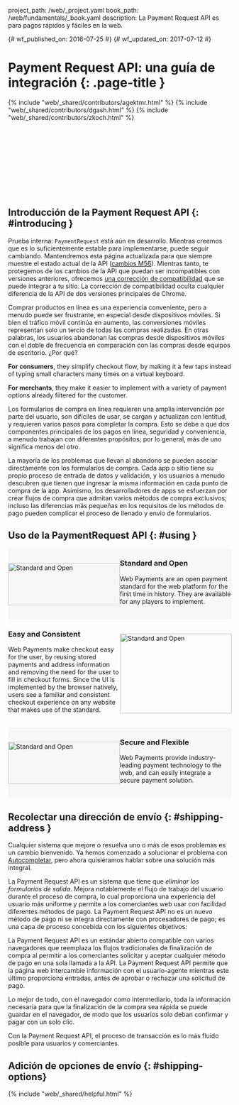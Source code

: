 project_path: /web/_project.yaml book_path: /web/fundamentals/_book.yaml description: La Payment Request API es para pagos rápidos y fáciles en la web.

{# wf_published_on: 2016-07-25 #} {# wf_updated_on: 2017-07-12 #}

# Payment Request API: una guía de integración {: .page-title }

{% include "web/_shared/contributors/agektmr.html" %} {% include "web/_shared/contributors/dgash.html" %} {% include "web/_shared/contributors/zkoch.html" %}

<div class="video-wrapper-full-width">
  <iframe class="devsite-embedded-youtube-video" data-video-id="colCcgKoLUM"
          data-autohide="1" data-showinfo="0" frameborder="0" allowfullscreen>
  </iframe>
</div>

## Introducción de la Payment Request API {: #introducing }

Prueba interna: `PaymentRequest` está aún en desarrollo. Mientras creemos que es lo suficientemente estable para implementarse, puede seguir cambiando. Mantendremos esta página actualizada para que siempre muestre el estado actual de la API ([cambios M56](https://docs.google.com/document/d/1I8ha1ySrPWhx80EB4CVPmThkD4ILFM017AfOA5gEFg4/edit#)). Mientras tanto, te protegemos de los cambios de la API que puedan ser incompatibles con versiones anteriores, ofrecemos [una corrección de compatibilidad](https://storage.googleapis.com/prshim/v1/payment-shim.js) que se puede integrar a tu sitio. La corrección de compatibilidad oculta cualquier diferencia de la API de dos versiones principales de Chrome.

Comprar productos en línea es una experiencia conveniente, pero a menudo puede ser frustrante, en especial desde dispositivos móviles. Si bien el tráfico móvil continúa en aumento, las conversiones móviles representan solo un tercio de todas las compras realizadas. En otras palabras, los usuarios abandonan las compras desde dispositivos móviles con el doble de frecuencia en comparación con las compras desde equipos de escritorio. ¿Por qué?

**For consumers**, they simplify checkout flow, by making it a few taps instead of typing small characters many times on a virtual keyboard.

**For merchants**, they make it easier to implement with a variety of payment options already filtered for the customer.

Los formularios de compra en línea requieren una amplia intervención por parte del usuario, son difíciles de usar, se cargan y actualizan con lentitud, y requieren varios pasos para completar la compra. Esto se debe a que dos componentes principales de los pagos en línea, seguridad y conveniencia, a menudo trabajan con diferentes propósitos; por lo general, más de uno significa menos del otro.

La mayoría de los problemas que llevan al abandono se pueden asociar directamente con los formularios de compra. Cada app o sitio tiene su propio proceso de entrada de datos y validación, y los usuarios a menudo descubren que tienen que ingresar la misma información en cada punto de compra de la app. Asimismo, los desarrolladores de apps se esfuerzan por crear flujos de compra que admitan varios métodos de compra exclusivos; incluso las diferencias más pequeñas en los requisitos de los métodos de pago pueden complicar el proceso de llenado y envío de formularios.

## Uso de la PaymentRequest API {: #using }

<section style="display:flex;background-color:#f7f7f7;padding-bottom:32px;">
  <div style="min-width:50%;padding-top:32px;">
    <img src="images/overview/standard-open.png" width="100%" alt="Standard and Open" title="">
  </div>
  <div style="min-width:50%">
    <h3>Standard and Open</h3>
    Web Payments are an open payment standard for the web platform for the first time
    in history. They are available for any players to implement.</div>
</section>

<section style="display:flex;padding-bottom:32px;">
  <div style="min-width:50%">
    <h3>Easy and Consistent</h3>
    Web Payments make checkout easy for the user, by reusing stored 
payments and address information and removing the need for the user to fill in checkout forms. 
Since the UI is implemented by the browser natively, users see a familiar and consistent checkout 
experience on any website that makes use of the standard.</div>
  <div style="min-width:50%;padding-top:32px;">
    <img src="images/overview/easy-consistent.png" width="100%" alt="Standard and Open" title="">
  </div>
</section>

<section style="display:flex;background-color:#f7f7f7;padding-bottom:32px;">
  <div style="min-width:50%;padding-top:32px;">
    <img src="images/overview/secure-flexible.png" width="100%" alt="Standard and Open" title="">
  </div>
  <div style="min-width:50%">
    <h3>Secure and Flexible</h3>
    Web Payments provide industry-leading payment technology to the 
web, and can easily integrate a secure payment solution.</div>
</section>

## Recolectar una dirección de envío {: #shipping-address }

Cualquier sistema que mejore o resuelva uno o más de esos problemas es un cambio bienvenido. Ya hemos comenzado a solucionar el problema con [Autocompletar](/web/updates/2015/06/checkout-faster-with-autofill), pero ahora quisiéramos hablar sobre una solución más integral.

La Payment Request API es un sistema que tiene que *eliminar los formularios de salida*. Mejora notablemente el flujo de trabajo del usuario durante el proceso de compra, lo cual proporciona una experiencia del usuario más uniforme y permite a los comerciantes web usar con facilidad diferentes métodos de pago. La Payment Request API no es un nuevo método de pago ni se integra directamente con procesadores de pago; es una capa de proceso concebida con los siguientes objetivos:

La Payment Request API es un estándar abierto compatible con varios navegadores que reemplaza los flujos tradicionales de finalización de compra al permitir a los comerciantes solicitar y aceptar cualquier método de pago en una sola llamada a la API. La Payment Request API permite que la página web intercambie información con el usuario-agente mientras este último proporciona entradas, antes de aprobar o rechazar una solicitud de pago.

Lo mejor de todo, con el navegador como intermediario, toda la información necesaria para que la finalización de la compra sea rápida se puede guardar en el navegador, de modo que los usuarios solo deban confirmar y pagar con un solo clic.

Con la Payment Request API, el proceso de transacción es lo más fluido posible para usuarios y comerciantes.

## Adición de opciones de envío {: #shipping-options}

{% include "web/_shared/helpful.html" %}